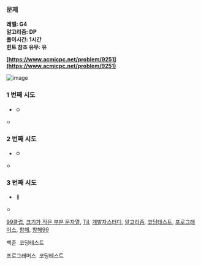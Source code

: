 ### **문제**         

**레벨: G4  
알고리즘: DP**  
**풀이시간: 1시간  
힌트 참조 유무: 유**

**[https://www.acmicpc.net/problem/9251](https://www.acmicpc.net/problem/9251)**

![image](https://github.com/sunwon12/Today-I-Learn/assets/92251131/73dd7add-c955-4d62-b22a-18c59ecc0cb7)

### **1 번째 시도**   

-   ㅇ

```
ㅇ
```

### **2 번째 시도**  

-   ㅇ

```
ㅇ
```

### **3 번째 시도**   

-   ㅐ

```
ㅇ
```

[99클럽](https://jsw5913.tistory.com/tag/99%ED%81%B4%EB%9F%BD), [크기가 작은 부분 문자열](https://jsw5913.tistory.com/tag/%ED%81%AC%EA%B8%B0%EA%B0%80%20%EC%9E%91%EC%9D%80%20%EB%B6%80%EB%B6%84%20%EB%AC%B8%EC%9E%90%EC%97%B4), [Til](https://jsw5913.tistory.com/tag/Til), [개발자스터디](https://jsw5913.tistory.com/tag/%EA%B0%9C%EB%B0%9C%EC%9E%90%EC%8A%A4%ED%84%B0%EB%94%94), [알고리즘](https://jsw5913.tistory.com/tag/%EC%95%8C%EA%B3%A0%EB%A6%AC%EC%A6%98), [코딩테스트](https://jsw5913.tistory.com/tag/%EC%BD%94%EB%94%A9%ED%85%8C%EC%8A%A4%ED%8A%B8), [프로그래머스](https://jsw5913.tistory.com/tag/%ED%94%84%EB%A1%9C%EA%B7%B8%EB%9E%98%EB%A8%B8%EC%8A%A4), [항해](https://jsw5913.tistory.com/tag/%ED%95%AD%ED%95%B4), [항해99](https://jsw5913.tistory.com/tag/%ED%95%AD%ED%95%B499)

백준  코딩테스트

프로그래머스  코딩테스트
